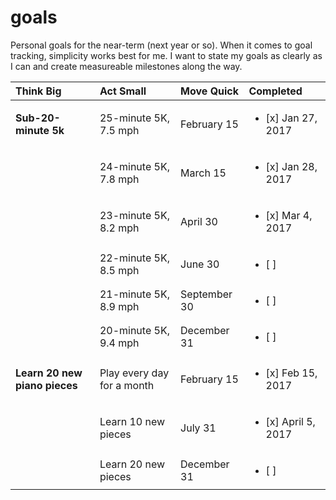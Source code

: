 # goals

Personal goals for the near-term (next year or so). When it comes to goal tracking, simplicity works best for me. I want to state my goals as clearly as I can and create measureable milestones along the way.


| Think Big | Act Small | Move Quick | Completed |
|:---|:---|:---|:---|
| **Sub-20-minute 5k** | 25-minute 5K, 7.5 mph | February 15 | <ul><li> [x] Jan 27, 2017 </li></ul> |
| | 24-minute 5K, 7.8 mph | March 15 | <ul><li> [x] Jan 28, 2017 </li></ul> |
| | 23-minute 5K, 8.2 mph | April 30 | <ul><li> [x] Mar 4, 2017 </li></ul> |
| | 22-minute 5K, 8.5 mph | June 30 | <ul><li> [ ] </li></ul> |
| | 21-minute 5K, 8.9 mph | September 30 | <ul><li> [ ] </li></ul> |
| | 20-minute 5K, 9.4 mph | December 31 | <ul><li> [ ] </li></ul> |
| **Learn 20 new piano pieces** | Play every day for a month | February 15 | <ul><li> [x] Feb 15, 2017 </li></ul> |
| | Learn 10 new pieces | July 31 | <ul><li> [x] April 5, 2017 </li></ul> |
| | Learn 20 new pieces | December 31 | <ul><li> [ ] </li></ul> |
